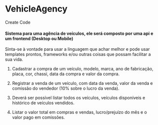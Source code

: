 # VehicleAgency
Create Code



#### Sistema para uma agência de veículos, ele será composto por uma api e um frontend (Desktop ou Mobile)

Sinta-se à vontade para usar a linguagem que achar melhor e pode usar templates prontos, frameworks e/ou outras coisas que possam facilitar a sua vida.

1. Cadastrar a compra de um veículo, modelo, marca, ano de fabricação, placa, cor, chassi, data da compra e valor da compra.

2. Registrar a venda de um veículo, com data da venda, valor da venda e comissão do vendedor (10% sobre o lucro da venda).

3. Deverá ser possível listar todos os veículos, veículos disponíveis e histórico de veículos vendidos.

4. Listar o valor total em compras e vendas, lucro/prejuízo do mês e o valor pago em comissões.
